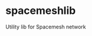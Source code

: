 # spacemeshlib

Utility lib for Spacemesh network

<!-- Jest Coverage Comment:Begin -->
<!-- Jest Coverage Comment:End -->
